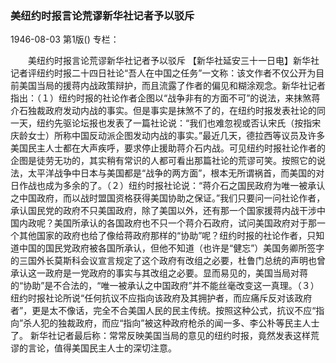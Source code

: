 ### 美纽约时报言论荒谬新华社记者予以驳斥

1946-08-03
第1版()
专栏：

　　美纽约时报言论荒谬新华社记者予以驳斥
    【新华社延安三十一日电】新华社记者评纽约时报二十四日社论“吾人在中国之任务”一文称：该文作者不仅公开为目前美国当局的援蒋内战政策辩护，而且流露了作者的偏见和糊涂观念。新华社记者指出：（１）纽约时报的社论作者企图以“战争非有的方面不可”的说法，来抹煞蒋介石独裁政府发动内战的事实。但是事实是抹煞不了的，在纽约时报发表社论的同一天，纽约先驱论坛报也发表了一篇社论说：“我们也难忽视或否认宋氏（按指宋庆龄女士）所称中国反动派企图发动内战的事实。”最近几天，德拉西等议员及许多美国民主人士都在大声疾呼，要求停止援助蒋介石内战。可见纽约时报社论作者的企图是徒劳无功的，其实稍有常识的人都可看出那篇社论的荒谬可笑。按照它的说法，太平洋战争中日本与美国都是“战争的两方面”，根本无所谓祸首，而美国的对日作战也成为多余的了。（２）纽约时报社论说：“蒋介石之国民政府为唯一被承认之中国政府，而以战时盟国资格获得美国协助之保证。”我们只要问一问社论作者，承认国民党的政府不只美国政府，除了美国以外，还有那一个国家援蒋内战干涉中国内政呢？美国所承认的各国政府也不只一个蒋介石政府，试问美国政府对于那一个其他国家的政府也给了像给蒋政府那样的“协助”呢？纽约时报的社论作者，只知道中国的国民党政府被各国所承认，但他不知道（也许是“健忘”）美国务卿所签字的三国外长莫斯科会议宣言规定了这个政府有改组之必要，杜鲁门总统的声明也曾承认这一政府是一党政府的事实与其改组之必要。显而易见的，美国当局对蒋的“协助”是不合法的，“唯一被承认之中国政府”并不能丝毫改变这一真理。（３）纽约时报社论所说“任何抗议不应指向该政府及其拥护者，而应痛斥反对该政府者”，更是太不像话，完全不合美国人民的民主传统。按照这种公式，抗议不应“指向”杀人犯的独裁政府，而应“指向”被这种政府枪杀的闻一多、李公朴等民主人士了。
    新华社记者最后称：常常反映美国当局的意见的纽约时报，竟然发表这样荒谬的言论，值得美国民主人士的深切注意。
